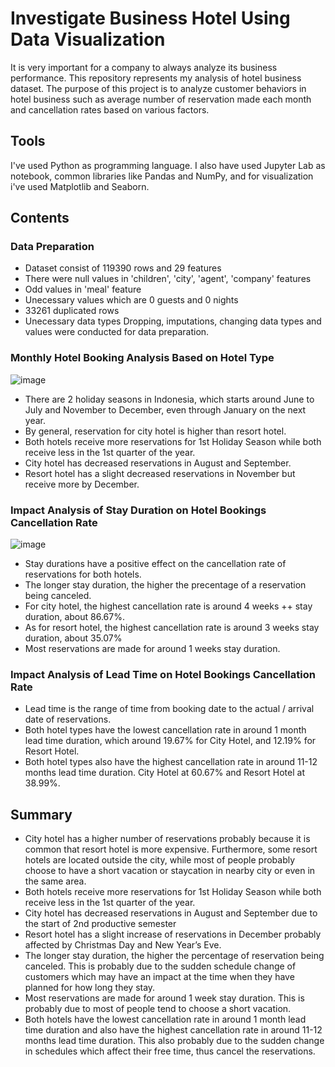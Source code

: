 # Investigate Business Hotel Using Data Visualization
It is very important for a company to always analyze its business performance. This repository represents my analysis of hotel business dataset. The purpose of this project is to analyze customer behaviors in hotel business such as average number of reservation made each month and cancellation rates based on various factors.
## Tools
I've used Python as programming language. I also have used Jupyter Lab as notebook, common libraries like Pandas and NumPy, and for visualization i've used Matplotlib and Seaborn. 

## Contents
### Data Preparation
* Dataset consist of 119390 rows and 29 features
* There were null values in 'children', 'city', 'agent', 'company' features
* Odd values in 'meal' feature
* Unecessary values which are 0 guests and 0 nights
* 33261 duplicated rows
* Unecessary data types
Dropping, imputations, changing data types and values were conducted for data preparation.
### Monthly Hotel Booking Analysis Based on Hotel Type
![image](https://user-images.githubusercontent.com/108931989/183958020-f05d642e-1923-40b2-a011-1a00f3326d05.png)
* There are 2 holiday seasons in Indonesia, which starts around June to July and November to December, even through January on the next year.
* By general, reservation for city hotel is higher than resort hotel.
* Both hotels receive more reservations for 1st Holiday Season while both receive less in the 1st quarter of the year.
* City hotel has decreased reservations in August and September.
* Resort hotel has a slight decreased reservations in November but receive more by December.
### Impact Analysis of Stay Duration on Hotel Bookings Cancellation Rate
![image](https://user-images.githubusercontent.com/108931989/183958353-7162dfcd-b4f6-41df-810c-fd5b79a06722.png)
* Stay durations have a positive effect on the cancellation rate of reservations for both hotels.
* The longer stay duration, the higher the precentage of a reservation being canceled.
* For city hotel, the highest cancellation rate is around 4 weeks ++ stay duration, about 86.67%.
* As for resort hotel, the highest cancellation rate is around 3 weeks stay duration, about 35.07%
* Most reservations are made for around 1 weeks stay duration.
### Impact Analysis of Lead Time on Hotel Bookings Cancellation Rate
* Lead time is the range of time from booking date to the actual / arrival date of reservations.
* Both hotel types have the lowest cancellation rate in around 1 month lead time duration, which around 19.67% for City Hotel, and 12.19% for Resort Hotel.
* Both hotel types also have the highest cancellation rate in around 11-12 months lead time duration. City Hotel at 60.67% and Resort Hotel at 38.99%.
## Summary
* City hotel has a higher number of reservations probably because it is common that resort hotel is more expensive. Furthermore, some resort hotels are located outside the city, while most of people probably choose to have a short vacation or staycation in nearby city or even in the same area.
* Both hotels receive more reservations for 1st Holiday Season while both receive less in the 1st quarter of the year.
* City hotel has decreased reservations in August and September due to the start of 2nd productive semester
* Resort hotel has a slight increase of reservations in December probably affected by Christmas Day and New Year’s Eve.
* The longer stay duration, the higher the percentage of reservation being canceled. This is probably due to the sudden schedule change of customers which may have an impact at the time when they have planned for how long they stay.
* Most reservations are made for around 1 week stay duration. This is probably due to most of people tend to choose a short vacation.
* Both hotels have the lowest cancellation rate in around 1 month lead time duration and also have the highest cancellation rate in around 11-12 months lead time duration. This also probably due to the sudden change in schedules which affect their free time, thus cancel the reservations.






